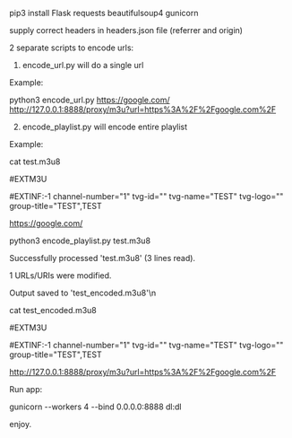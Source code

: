 pip3 install Flask requests beautifulsoup4 gunicorn

supply correct headers in headers.json file (referrer and origin)

2 separate scripts to encode urls:

1. encode_url.py will do a single url

Example:

python3 encode_url.py https://google.com/
http://127.0.0.1:8888/proxy/m3u?url=https%3A%2F%2Fgoogle.com%2F

2. encode_playlist.py will encode entire playlist

Example:

cat test.m3u8

#EXTM3U

#EXTINF:-1 channel-number="1" tvg-id="" tvg-name="TEST" tvg-logo="" group-title="TEST",TEST

https://google.com/

python3 encode_playlist.py test.m3u8

Successfully processed 'test.m3u8' (3 lines read).

1 URLs/URIs were modified.

Output saved to 'test_encoded.m3u8'\n


cat test_encoded.m3u8

#EXTM3U

#EXTINF:-1 channel-number="1" tvg-id="" tvg-name="TEST" tvg-logo="" group-title="TEST",TEST

http://127.0.0.1:8888/proxy/m3u?url=https%3A%2F%2Fgoogle.com%2F

Run app:

gunicorn --workers 4 --bind 0.0.0.0:8888 dl:dl

enjoy.
